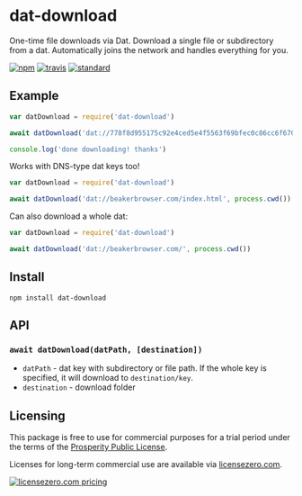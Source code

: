 # dat-download

One-time file downloads via Dat. Download a single file or subdirectory from a dat. Automatically joins the network and handles everything for you.

[![npm][npm-image]][npm-url]
[![travis][travis-image]][travis-url]
[![standard][standard-image]][standard-url]

## Example

```js
var datDownload = require('dat-download')

await datDownload('dat://778f8d955175c92e4ced5e4f5563f69bfec0c86cc6f670352c457943666fe639/dat.json', process.cwd())

console.log('done downloading! thanks')
```

Works with DNS-type dat keys too!

```js
var datDownload = require('dat-download')

await datDownload('dat://beakerbrowser.com/index.html', process.cwd())
```

Can also download a whole dat:

```js
var datDownload = require('dat-download')

await datDownload('dat://beakerbrowser.com/', process.cwd())
```

## Install

```
npm install dat-download
```

## API

### `await datDownload(datPath, [destination])`

* `datPath` - dat key with subdirectory or file path. If the whole key is specified, it will download to `destination/key`.
* `destination` - download folder

[npm-image]: https://img.shields.io/npm/v/dat-download.svg?style=flat-square
[npm-url]: https://www.npmjs.com/package/dat-download
[travis-image]: https://img.shields.io/travis/joehand/dat-download.svg?style=flat-square
[travis-url]: https://travis-ci.org/joehand/dat-download
[standard-image]: https://img.shields.io/badge/code%20style-standard-brightgreen.svg?style=flat-square
[standard-url]: http://npm.im/standard

## Licensing

This package is free to use for commercial purposes for a trial period under the terms of the [Prosperity Public License](./LICENSE).

Licenses for long-term commercial use are available via [licensezero.com](https://licensezero.com).

[![licensezero.com pricing](https://licensezero.com/projects/67986d53-c480-4633-8cdf-e4d0d9ae61c6/badge.svg)](https://licensezero.com/projects/67986d53-c480-4633-8cdf-e4d0d9ae61c6)